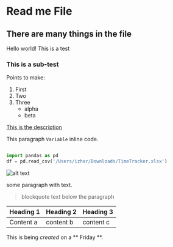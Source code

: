 # Read me File

## There are many things in the file

Hello world! This is a test

### This is a sub-test

Points to make:
1. First
2. Two
3. Three
    - alpha
    - beta

[This is the description](www.google.ca)

This paragraph `Variable` inline code.

```Python

import pandas as pd
df = pd.read_csv('/Users/izhar/Downloads/TimeTracker.xlsx')

```
![alt text](http://picsum.photos/200/200)

some paragraph with text.
> blockquote text below the paragraph

| Heading 1 | Heading 2 | Heading 3|
| ---------- | ---------- | ---------- |
| Content a | content b | content c |

This is being *created* on a  ** Friday **.

